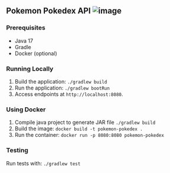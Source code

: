 ## Pokemon Pokedex API ![image](https://github.com/user-attachments/assets/4ff8f9b5-b3ab-4256-ac77-1334244dd8ee)



### Prerequisites
- Java 17
- Gradle
- Docker (optional)

### Running Locally
1. Build the application: `./gradlew build`
2. Run the application: `./gradlew bootRun`
3. Access endpoints at `http://localhost:8080`.

### Using Docker 
1. Compile java project to generate JAR file `./gradlew build`
2. Build the image: `docker build -t pokemon-pokedex .`
3. Run the container: `docker run -p 8080:8080 pokemon-pokedex`

### Testing
Run tests with: `./gradlew test`
